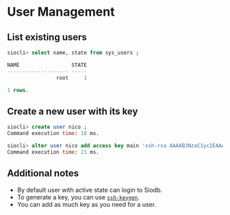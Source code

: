 # User Management

## List existing users

```sql
siocli> select name, state from sys_users ;

NAME                 STATE
-------------------- -----
                root     1

1 rows.
```

## Create a new user with its key

```sql
siocli> create user nico ;
Command execution time: 18 ms.

siocli> alter user nico add access key main 'ssh-rsa AAAAB3NzaC1yc2EAAAADAQABAAABAQDBOzgmO6E8xJAWz0CyzG8/FWJ+0oTTbPqX1c0JEKufxyHdS8VyTl6BuL7aIYt5RiUc+V1bzOKt0guPCu8WKIgeb1nq3qtvWaswJBod6iWs6iN1y+6+/oT47CrgWZUi9LLseGxit8DQHeCshTvaB8e6ZFH2sZdTpS8Z7U86znNnfX/7qoXUqEXVLawBKC8NGgWpvjvi0ZK9AF8ckD9p4Tdcoy+8m3+aFitbv1i7mVY+hJ7pDlRp6YeJYKC3kC46Bp41G2x0tpgls0HzpIEMBedV95aVxECrPxcAEkooIMWCJBbTEP7mc6Sb0H82p1QE2zrluW/L/S82NCLLWqsqm5An nico@siodb' ;
Command execution time: 21 ms.
```

## Additional notes

- By default user with active state can login to Siodb.
- To generate a key, you can use [`ssh-keygen`](https://www.ssh.com/ssh/keygen).
- You can add as much key as you need for a user.
